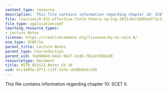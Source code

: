 ```yaml
---
content_type: resource
description: 'This file contains information regarding chapter 10: SCET II.'
file: /courses/8-851-effective-field-theory-spring-2013/6cc1695ed771c13f14fecb38b45dc258_MIT8_851S13_SCETII.pdf
file_type: application/pdf
learning_resource_types:
- Lecture Notes
license: https://creativecommons.org/licenses/by-nc-sa/4.0/
ocw_type: OCWFile
parent_title: Lecture Notes
parent_type: CourseSection
parent_uid: 7ed94bb4-6e42-9627-2cdb-f812ef69b240
resourcetype: Document
title: MIT8_851S13_Notes_Ch 10
uid: 6cc1695e-d771-c13f-14fe-cb38b45dc258
---
```

This file contains information regarding chapter 10: SCET II.